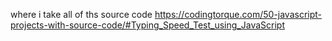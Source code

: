 where i take all of ths source code https://codingtorque.com/50-javascript-projects-with-source-code/#Typing_Speed_Test_using_JavaScript
